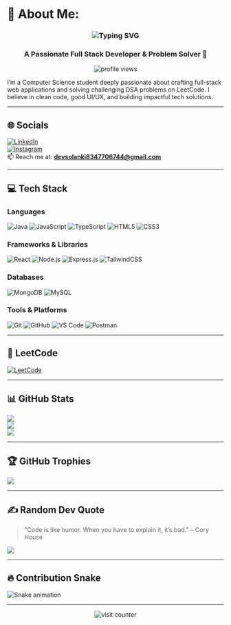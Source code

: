 # 💫 About Me:
<h3 align="center"><img src="https://readme-typing-svg.demolab.com?font=Fira+Code&weight=600&size=25&duration=4000&pause=1000&center=true&width=435&lines=Hi+%F0%9F%91%8B%2C+I'm+Dev+Solanki" alt="Typing SVG" /></h3>
<h3 align="center">A Passionate Full Stack Developer & Problem Solver 🚀</h3>

<p align="center">
  <img src="https://komarev.com/ghpvc/?username=Dev-Solanki-6744&label=Profile%20views&color=0e75b6&style=flat" alt="profile views" />
</p>

I’m a Computer Science student deeply passionate about crafting full-stack web applications and solving challenging DSA problems on LeetCode. I believe in clean code, good UI/UX, and building impactful tech solutions.

---

## 🌐 Socials
[![LinkedIn](https://img.shields.io/badge/LinkedIn-%230077B5.svg?style=for-the-badge&logo=linkedin&logoColor=white)](https://linkedin.com/in/dev-solanki-603a60246)  
[![Instagram](https://img.shields.io/badge/Instagram-E4405F?style=for-the-badge&logo=instagram&logoColor=white)](https://instagram.com/dev_solanki_6744/)  
📫 Reach me at: **devsolanki8347706744@gmail.com**

---

## 💻 Tech Stack

### **Languages**
![Java](https://img.shields.io/badge/Java-ED8B00?style=plastic&logo=java&logoColor=white)
![JavaScript](https://img.shields.io/badge/JavaScript-F7DF1E?style=plastic&logo=javascript&logoColor=black)
![TypeScript](https://img.shields.io/badge/TypeScript-%23007ACC.svg?style=plastic&logo=typescript&logoColor=white)
![HTML5](https://img.shields.io/badge/HTML5-E34F26?style=plastic&logo=html5&logoColor=white)
![CSS3](https://img.shields.io/badge/CSS3-1572B6?style=plastic&logo=css3&logoColor=white)

### **Frameworks & Libraries**
![React](https://img.shields.io/badge/React-20232A?style=plastic&logo=react&logoColor=61DAFB)
![Node.js](https://img.shields.io/badge/Node.js-6DA55F?style=plastic&logo=node.js&logoColor=white)
![Express.js](https://img.shields.io/badge/Express.js-000000?style=plastic&logo=express&logoColor=white)
![TailwindCSS](https://img.shields.io/badge/Tailwind_CSS-38B2AC?style=plastic&logo=tailwind-css&logoColor=white)

### **Databases**
![MongoDB](https://img.shields.io/badge/MongoDB-4EA94B?style=plastic&logo=mongodb&logoColor=white)
![MySQL](https://img.shields.io/badge/MySQL-4479A1?style=plastic&logo=mysql&logoColor=white)

### **Tools & Platforms**
![Git](https://img.shields.io/badge/Git-F05033?style=plastic&logo=git&logoColor=white)
![GitHub](https://img.shields.io/badge/GitHub-181717?style=plastic&logo=github&logoColor=white)
![VS Code](https://img.shields.io/badge/VS_Code-007ACC?style=plastic&logo=visual-studio-code&logoColor=white)
![Postman](https://img.shields.io/badge/Postman-FF6C37?style=plastic&logo=postman&logoColor=white)

---

## 🧠 LeetCode
[![LeetCode](https://img.shields.io/badge/LeetCode-FFA116?style=for-the-badge&logo=leetcode&logoColor=white)](https://leetcode.com/devsolanki8347706744/)

---

## 📊 GitHub Stats

![](https://github-readme-streak-stats.herokuapp.com/?user=Dev-Solanki-6744&theme=radical&hide_border=false)<br/>
![](https://github-readme-stats.vercel.app/api?username=Dev-Solanki-6744&theme=radical&show_icons=true&hide_border=false)<br/>
![](https://github-readme-stats.vercel.app/api/top-langs/?username=Dev-Solanki-6744&theme=radical&layout=compact&hide_border=false)

---

## 🏆 GitHub Trophies
![](https://github-profile-trophy.vercel.app/?username=Dev-Solanki-6744&theme=radical&no-frame=true&no-bg=false&margin-w=4)

---

## ✍️ Random Dev Quote
> "Code is like humor. When you have to explain it, it’s bad." – Cory House

![](https://quotes-github-readme.vercel.app/api?type=horizontal&theme=radical)

---

## 🔥 Contribution Snake

![Snake animation](https://raw.githubusercontent.com/Dev-Solanki-6744/Dev-Solanki-6744/main/dist/github-contribution-grid-snake.svg)


---


<p align="center">
  <img src="https://visitcount.itsvg.in/api?id=Dev-Solanki-6744&icon=0&color=0" alt="visit counter" />
</p>
